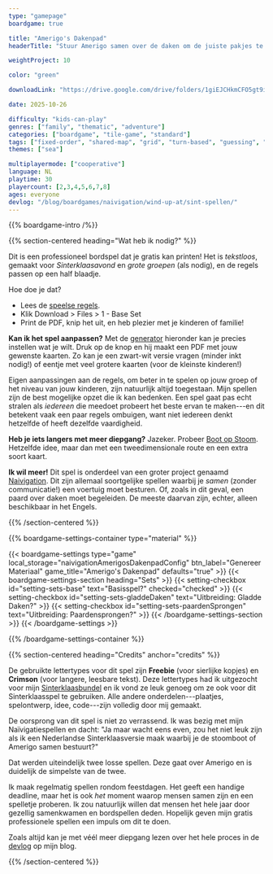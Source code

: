 ```yaml
---
type: "gamepage"
boardgame: true

title: "Amerigo's Dakenpad"
headerTitle: "Stuur Amerigo samen over de daken om de juiste pakjes te bezorgen voordat het Sinterklaasfeest voorbij is!"

weightProject: 10

color: "green"

downloadLink: "https://drive.google.com/drive/folders/1giEJCHkmCFO5gt9ivfRdFmQZALJRELGf"

date: 2025-10-26

difficulty: "kids-can-play"
genres: ["family", "thematic", "adventure"]
categories: ["boardgame", "tile-game", "standard"]
tags: ["fixed-order", "shared-map", "grid", "turn-based", "guessing", "bias", "variable-setup", "orientation", "set-collection", "high-score"]
themes: ["sea"]

multiplayermode: ["cooperative"]
language: NL
playtime: 30
playercount: [2,3,4,5,6,7,8]
ages: everyone
devlog: "/blog/boardgames/naivigation/wind-up-at/sint-spellen/"
---
```


{{% boardgame-intro /%}}

{{% section-centered heading="Wat heb ik nodig?" %}}

Dit is een professioneel bordspel dat je gratis kan printen! Het is _tekstloos_, gemaakt voor _Sinterklaasavond_ en _grote groepen_ (als nodig), en de regels passen op een half blaadje.

Hoe doe je dat?

* Lees de [speelse regels](rules).
* Klik Download > Files > 1 - Base Set
* Print de PDF, knip het uit, en heb plezier met je kinderen of familie!

**Kan ik het spel aanpassen?** Met de [generator](#material) hieronder kan je precies instellen wat je wilt. Druk op de knop en hij maakt een PDF met jouw gewenste kaarten. Zo kan je een zwart-wit versie vragen (minder inkt nodig!) of eentje met veel grotere kaarten (voor de kleinste kinderen!) 

Eigen aanpassingen aan de regels, om beter in te spelen op jouw groep of het niveau van jouw kinderen, zijn natuurlijk altijd toegestaan. Mijn spellen zijn de best mogelijke opzet die ik kan bedenken. Een spel gaat pas echt stralen als _iedereen_ die meedoet probeert het beste ervan te maken---en dit betekent vaak een paar regels ombuigen, want niet iedereen denkt hetzelfde of heeft dezelfde vaardigheid.

**Heb je iets langers met meer diepgang?** Jazeker. Probeer [Boot op Stoom](/naivigation/wind-up-at/boot-op-stoom/). Hetzelfde idee, maar dan met een tweedimensionale route en een extra soort kaart.

**Ik wil meer!** Dit spel is onderdeel van een groter project genaamd [Naivigation](/naivigation/). Dit zijn allemaal soortgelijke spellen waarbij je _samen_ (zonder communicatie!) een voertuig moet besturen. Of, zoals in dit geval, een paard over daken moet begeleiden. De meeste daarvan zijn, echter, alleen beschikbaar in het Engels.

{{% /section-centered %}}

{{% boardgame-settings-container type="material" %}}

{{< boardgame-settings type="game" local_storage="naivigationAmerigosDakenpadConfig" btn_label="Genereer Materiaal" game_title="Amerigo's Dakenpad" defaults="true" >}}
  {{< boardgame-settings-section heading="Sets" >}}
    {{< setting-checkbox id="setting-sets-base" text="Basisspel?" checked="checked" >}}
    {{< setting-checkbox id="setting-sets-gladdeDaken" text="Uitbreiding: Gladde Daken?" >}}
    {{< setting-checkbox id="setting-sets-paardenSprongen" text="Uitbreiding: Paardensprongen?" >}}
  {{< /boardgame-settings-section >}}
{{< /boardgame-settings >}}

{{% /boardgame-settings-container %}}

{{% section-centered heading="Credits" anchor="credits" %}}

De gebruikte lettertypes voor dit spel zijn **Freebie** (voor sierlijke kopjes) en **Crimson** (voor langere, leesbare tekst). Deze lettertypes had ik uitgezocht voor mijn [Sinterklaasbundel](https://tiamopastoor.com/books/de-laatste-piet-en-diens-veertig-versintsels/) en ik vond ze leuk genoeg om ze ook voor dit Sinterklaasspel te gebruiken. Alle andere onderdelen---plaatjes, spelontwerp, idee, code---zijn volledig door mij gemaakt.

De oorsprong van dit spel is niet zo verrassend. Ik was bezig met mijn Naïvigatiespellen en dacht: "Ja maar wacht eens even, zou het niet leuk zijn als ik een Nederlandse Sinterklaasversie maak waarbij je de stoomboot of Amerigo samen bestuurt?" 

Dat werden uiteindelijk twee losse spellen. Deze gaat over Amerigo en is duidelijk de simpelste van de twee.

Ik maak regelmatig spellen rondom feestdagen. Het geeft een handige deadline, maar het is ook _het_ moment waarop mensen samen zijn en een spelletje proberen. Ik zou natuurlijk willen dat mensen het hele jaar door gezellig samenkwamen en bordspellen deden. Hopelijk geven mijn gratis professionele spellen een impuls om dit te doen.

Zoals altijd kan je met véél meer diepgang lezen over het hele proces in de [devlog](/blog/boardgames/naivigation/sint-spellen/) op mijn blog.

{{% /section-centered %}}